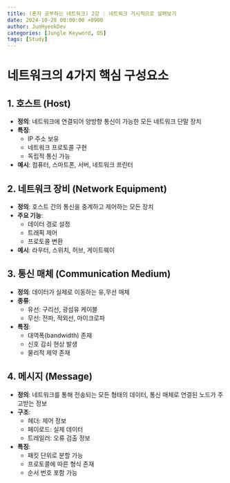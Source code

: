```yaml
---
title: (혼자 공부하는 네트워크) 2강 : 네트워크 거시적으로 살펴보기
date: 2024-10-28 00:00:00 +0900
author: JunHyeokDev
categories: [Jungle Keyword, OS]
tags: [Study]
---
```


# 네트워크의 4가지 핵심 구성요소

## 1. 호스트 (Host)
* **정의**: 네트워크에 연결되어 양방향 통신이 가능한 모든 네트워크 단말 장치
* **특징**:
  - IP 주소 보유
  - 네트워크 프로토콜 구현
  - 독립적 통신 가능
* **예시**: 컴퓨터, 스마트폰, 서버, 네트워크 프린터

## 2. 네트워크 장비 (Network Equipment)
* **정의**: 호스트 간의 통신을 중계하고 제어하는 모든 장치
* **주요 기능**:
  - 데이터 경로 설정
  - 트래픽 제어
  - 프로토콜 변환
* **예시**: 라우터, 스위치, 허브, 게이트웨이

## 3. 통신 매체 (Communication Medium)
* **정의**: 데이터가 실제로 이동하는 유,무선 매체
* **종류**:
  - 유선: 구리선, 광섬유 케이블
  - 무선: 전파, 적외선, 마이크로파
* **특징**:
  - 대역폭(bandwidth) 존재
  - 신호 감쇠 현상 발생
  - 물리적 제약 존재

## 4. 메시지 (Message)
* **정의**: 네트워크를 통해 전송되는 모든 형태의 데이터, 통신 매체로 연결된 노드가 주고받는 정보
* **구조**:
  - 헤더: 제어 정보
  - 페이로드: 실제 데이터
  - 트레일러: 오류 검출 정보
* **특징**:
  - 패킷 단위로 분할 가능
  - 프로토콜에 따른 형식 존재
  - 순서 번호 포함 가능